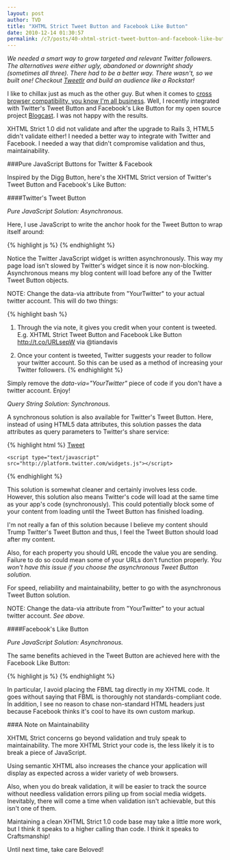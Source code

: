 ```yaml
---
layout: post
author: TVD
title: "XHTML Strict Tweet Button and Facebook Like Button"
date: 2010-12-14 01:30:57
permalink: /c7/posts/40-xhtml-strict-tweet-button-and-facebook-like-button
---
```


*We needed a smart way to grow targeted and relevant Twitter followers. The alternatives were either ugly, abandoned or downright shady (sometimes all three). There had to be a better way. There wasn't, so we built one! Checkout [Tweetlr][1] and build an audience like a Rockstar!*

I like to chillax just as much as the other guy. But when it comes to [cross browser compatibility, you know I'm all business][2]. Well, I recently integrated with Twitter's Tweet Button and Facebook's Like Button for my open source project [Blogcast][3]. I was not happy with the results.

XHTML Strict 1.0 did not validate and after the upgrade to Rails 3, HTML5 didn't validate either! I needed a better way to integrate with Twitter and Facebook. I needed a way that didn't compromise validation and thus, maintainability.

###Pure JavaScript Buttons for Twitter & Facebook

Inspired by the Digg Button, here's the XHTML Strict version of Twitter's Tweet Button and Facebook's Like Button:

####Twitter's Tweet Button

*Pure JavaScript Solution: Asynchronous.*

Here, I use JavaScript to write the anchor hook for the Tweet Button to wrap itself around:

{% highlight js %}
    <script type="text/javascript">
    //<![CDATA[
    (function() {
    	document.write('<a href="http://twitter.com/share" class="twitter-share-button" data-count="horizontal" data-via="YourTwitter">Tweet</a>');
    	var s = document.createElement('SCRIPT'), s1 = document.getElementsByTagName('SCRIPT')[0];
    	s.type = 'text/javascript';
    	s.async = true;
    	s.src = 'http://platform.twitter.com/widgets.js';
    	s1.parentNode.insertBefore(s, s1);
    })();
    //]]>
    </script>
{% endhighlight %}

Notice the Twitter JavaScript widget is written asynchronously. This way my page load isn't slowed by Twitter's widget since it is now non-blocking. Asynchronous means my blog content will load before any of the Twitter Tweet Button objects.

NOTE: Change the data-via attribute from "YourTwitter" to your actual twitter account. This will do two things:

{% highlight bash %}
 1. Through the via note, it gives you credit when your content is tweeted. E.g. XHTML Strict Tweet Button and Facebook Like Button http://t.co/URLsepW via @tiandavis
 
 2. Once your content is tweeted, Twitter suggests your reader to follow your twitter account. So this can be used as a method of increasing your Twitter followers.
{% endhighlight %}

Simply remove the *data-via="YourTwitter"* piece of code if you don't have a twitter account. Enjoy!

*Query String Solution: Synchronous.*

A synchronous solution is also available for Twitter's Tweet Button. Here, instead of using HTML5 data attributes, this solution passes the data attributes as query parameters to Twitter's share service:

{% highlight html %}
    <a href="http://twitter.com/share?count=vertical&amp;via=YourTwitter" class="twitter-share-button">Tweet</a>

    <script type="text/javascript" src="http://platform.twitter.com/widgets.js"></script>
{% endhighlight %}

This solution is somewhat cleaner and certainly involves less code. However, this solution also means Twitter's code will load at the same time as your app's code (synchronously). This could potentially block some of your content from loading until the Tweet Button has finished loading.

I'm not really a fan of this solution because I believe my content should Trump Twitter's Tweet Button and thus, I feel the Tweet Button should load after my content.

Also, for each property you should URL encode the value you are sending. Failure to do so could mean some of your URLs don't function properly. *You won't have this issue if you choose the asynchronous Tweet Button solution.*

For speed, reliability and maintainability, better to go with the asynchronous Tweet Button solution.

NOTE: Change the data-via attribute from "YourTwitter" to your actual twitter account. *See above.*

####Facebook's Like Button

*Pure JavaScript Solution: Asynchronous.*

The same benefits achieved in the Tweet Button are achieved here with the Facebook Like Button:

{% highlight js %}
    <script type="text/javascript">
    //<![CDATA[
    (function() {
    	document.write('<fb:like width="250"></fb:like>');
    	var s = document.createElement('SCRIPT'), s1 = document.getElementsByTagName('SCRIPT')[0];
    	s.type = 'text/javascript';
    	s.async = true;
    	s.src = 'http://connect.facebook.net/en_US/all.js#xfbml=1';
    	s1.parentNode.insertBefore(s, s1);
    })();
    //]]>
    </script>
{% endhighlight %}

In particular, I avoid placing the FBML tag directly in my XHTML code. It goes without saying that FBML is thoroughly not standards-compliant code. In addition, I see no reason to chase non-standard HTML headers just because Facebook thinks it's cool to have its own custom markup.

###A Note on Maintainability

XHTML Strict concerns go beyond validation and truly speak to maintainability. The more XHTML Strict your code is, the less likely it is to break a piece of JavaScript. 

Using semantic XHTML also increases the chance your application will display as expected across a wider variety of web browsers.

Also, when you do break validation, it will be easier to track the source without needless validation errors piling up from social media widgets. Inevitably, there will come a time when validation isn't achievable, but this isn't one of them.

Maintaining a clean XHTML Strict 1.0 code base may take a little more work, but I think it speaks to a higher calling than code. I think it speaks to Craftsmanship!

Until next time, take care Beloved!


  [1]: http://techoctave.com/tweetlr
  [2]: http://techoctave.com/c7/posts/33-the-truth-about-cross-browser-development-and-3-secrets-to-better-compatibility
  [3]: http://techoctave.com/blogcast
